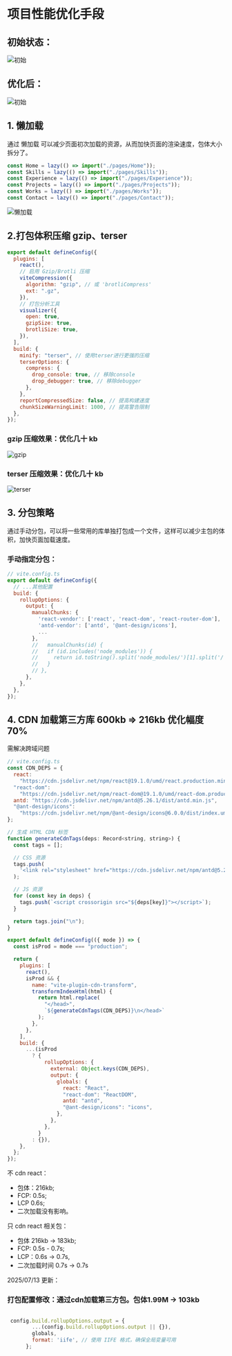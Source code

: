 # 项目性能优化手段

## 初始状态：

![初始](./性能images/start.png)

## 优化后：

![初始](./性能images/start.png)

## 1. 懒加载

通过 懒加载 可以减少页面初次加载的资源，从而加快页面的渲染速度，包体大小拆分了。

```js
const Home = lazy(() => import("./pages/Home"));
const Skills = lazy(() => import("./pages/Skills"));
const Experience = lazy(() => import("./pages/Experience"));
const Projects = lazy(() => import("./pages/Projects"));
const Works = lazy(() => import("./pages/Works"));
const Contact = lazy(() => import("./pages/Contact"));
```

![懒加载](./性能images/懒加载.png)

## 2.打包体积压缩 gzip、terser

```js
export default defineConfig({
  plugins: [
    react(),
    // 启用 Gzip/Brotli 压缩
    viteCompression({
      algorithm: "gzip", // 或 'brotliCompress'
      ext: ".gz",
    }),
    // 打包分析工具
    visualizer({
      open: true,
      gzipSize: true,
      brotliSize: true,
    }),
  ],
  build: {
    minify: "terser", // 使用terser进行更强的压缩
    terserOptions: {
      compress: {
        drop_console: true, // 移除console
        drop_debugger: true, // 移除debugger
      },
    },
    reportCompressedSize: false, // 提高构建速度
    chunkSizeWarningLimit: 1000, // 提高警告限制
  },
});
```

### gzip 压缩效果：优化几十 kb

![gzip](./性能images/gzip.png)

### terser 压缩效果：优化几十 kb

![terser](./性能images/terser.png)

## 3. 分包策略

通过手动分包，可以将一些常用的库单独打包成一个文件，这样可以减少主包的体积，加快页面加载速度。

### 手动指定分包：

```js
// vite.config.ts
export default defineConfig({
  // ...其他配置
  build: {
    rollupOptions: {
      output: {
        manualChunks: {
          'react-vendor': ['react', 'react-dom', 'react-router-dom'],
          'antd-vendor': ['antd', '@ant-design/icons'],
          ...
        },
        //   manualChunks(id) {
        //   if (id.includes('node_modules')) {
        //     return id.toString().split('node_modules/')[1].split('/')[0].toString();
        //   }
        // },
      },
    },
  },
});
```

## 4. CDN 加载第三方库 600kb => 216kb 优化幅度 70%

需解决跨域问题

```js
// vite.config.ts
const CDN_DEPS = {
  react:
    "https://cdn.jsdelivr.net/npm/react@19.1.0/umd/react.production.min.js",
  "react-dom":
    "https://cdn.jsdelivr.net/npm/react-dom@19.1.0/umd/react-dom.production.min.js",
  antd: "https://cdn.jsdelivr.net/npm/antd@5.26.1/dist/antd.min.js",
  "@ant-design/icons":
    "https://cdn.jsdelivr.net/npm/@ant-design/icons@6.0.0/dist/index.umd.min.js",
};

// 生成 HTML CDN 标签
function generateCdnTags(deps: Record<string, string>) {
  const tags = [];

  // CSS 资源
  tags.push(
    '<link rel="stylesheet" href="https://cdn.jsdelivr.net/npm/antd@5.26.1/dist/reset.css">'
  );

  // JS 资源
  for (const key in deps) {
    tags.push(`<script crossorigin src="${deps[key]}"></script>`);
  }

  return tags.join("\n");
}

export default defineConfig(({ mode }) => {
  const isProd = mode === "production";

  return {
    plugins: [
      react(),
      isProd && {
        name: "vite-plugin-cdn-transform",
        transformIndexHtml(html) {
          return html.replace(
            "</head>",
            `${generateCdnTags(CDN_DEPS)}\n</head>`
          );
        },
      },
    ],
    build: {
      ...(isProd
        ? {
            rollupOptions: {
              external: Object.keys(CDN_DEPS),
              output: {
                globals: {
                  react: "React",
                  "react-dom": "ReactDOM",
                  antd: "antd",
                  "@ant-design/icons": "icons",
                },
              },
            },
          }
        : {}),
    },
  };
});
```

不 cdn react：

- 包体：216kb;
- FCP: 0.5s;
- LCP 0.6s;
- 二次加载没有影响。

只 cdn react 相关包：
- 包体 216kb -> 183kb;
- FCP: 0.5s - 0.7s;
- LCP：0.6s -> 0.7s,
- 二次加载时间 0.7s -> 0.7s

2025/07/13 更新：

### 打包配置修改：通过cdn加载第三方包。包体1.99M -> 103kb

```js

 config.build.rollupOptions.output = {
        ...(config.build.rollupOptions.output || {}),
        globals,
        format: 'iife', // 使用 IIFE 格式，确保全局变量可用
      };
```
